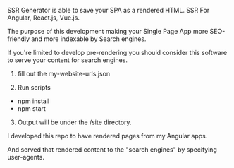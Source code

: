 SSR Generator is able to save your SPA as a rendered HTML.  SSR For Angular, React.js, Vue.js.

The purpose of this development making your Single Page App more SEO-friendly and more indexable by Search engines. 

If you're limited to develop pre-rendering you should consider this software to serve your content for search engines.

1) fill out the my-website-urls.json

2) Run scripts
- npm install
- npm start

3) Output will be under the /site directory.

I developed this repo to have rendered pages from my Angular apps. 

And served that rendered content to the "search engines" by specifying user-agents.
